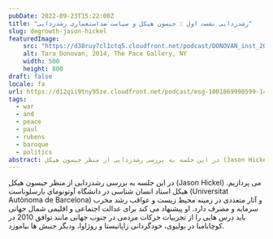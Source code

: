 ```yaml
---
pubDate: 2022-09-23T15:22:00Z
title: "رشدزدایی نشست اول : جیسون هیکل و سیاست ضداستعماری رشدزدایی"
slug: degrowth-jason-hickel
featuredImage:
    src: "https://d38ruy7cl1ctq5.cloudfront.net/podcast/DONOVAN_inst_2014_v03-HighResolution300dpi.width-2000.jpg"
    alt: Tara Donovan, 2014, The Pace Gallery, NY
    width: 500
    height: 800
draft: false
locale: fa
url: https://d12qii9tny95ze.cloudfront.net/podcast/msg-1001869990599-1491.ogg
tags:
  - war
  - and
  - peace
  - paul
  - rubens
  - baroque
  - politics
abstract: در این جلسه به بررسی رشدزدایی از منظر جیسون هیکل (Jason Hickel) می پردازیم. هیکل استاد انسان شناسی در دانشگاه آوتونومای بارسلوناست (Universitat Autònoma de Barcelona) و آثار متعددی در زمینه محیط زیست و عواقب رشد مخرب سرمایه و مصرف دارد. او پیشنهاد می کند برای عدالت اجتماعی و اقلیمی شمال جهانی باید درس هایی را از تجربیات حرکات مردمی در جنوب جهانی مانند توافق 2010 در کوچابامبا در بولیوی، خودگردانی زاپاتیستا و روژاوا، ودیگر جنبش ها بیاموزد. 
---
```


در این جلسه به بررسی رشدزدایی از منظر جیسون هیکل (Jason Hickel) می پردازیم. هیکل استاد انسان شناسی در دانشگاه آوتونومای بارسلوناست (Universitat Autònoma de Barcelona) و آثار متعددی در زمینه محیط زیست و عواقب رشد مخرب سرمایه و مصرف دارد. او پیشنهاد می کند برای عدالت اجتماعی و اقلیمی شمال جهانی باید درس هایی را از تجربیات حرکات مردمی در جنوب جهانی مانند توافق 2010 در کوچابامبا در بولیوی، خودگردانی زاپاتیستا و روژاوا، ودیگر جنبش ها بیاموزد. 